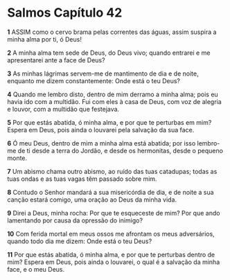 # Salmos Capítulo 42

**1** 	ASSIM como o cervo brama pelas correntes das águas, assim suspira a minha alma por ti, ó Deus!

**2** 	A minha alma tem sede de Deus, do Deus vivo; quando entrarei e me apresentarei ante a face de Deus?

**3** 	As minhas lágrimas servem-me de mantimento de dia e de noite, enquanto me dizem constantemente: Onde está o teu Deus?

**4** 	Quando me lembro disto, dentro de mim derramo a minha alma; pois eu havia ido com a multidão. Fui com eles à casa de Deus, com voz de alegria e louvor, com a multidão que festejava.

**5** 	Por que estás abatida, ó minha alma, e por que te perturbas em mim? Espera em Deus, pois ainda o louvarei pela salvação da sua face.

**6** 	Ó meu Deus, dentro de mim a minha alma está abatida; por isso lembro-me de ti desde a terra do Jordão, e desde os hermonitas, desde o pequeno monte.

**7** 	Um abismo chama outro abismo, ao ruído das tuas catadupas; todas as tuas ondas e as tuas vagas têm passado sobre mim.

**8** 	Contudo o Senhor mandará a sua misericórdia de dia, e de noite a sua canção estará comigo, uma oração ao Deus da minha vida.

**9** 	Direi a Deus, minha rocha: Por que te esqueceste de mim? Por que ando lamentando por causa da opressão do inimigo?

**10** 	Com ferida mortal em meus ossos me afrontam os meus adversários, quando todo dia me dizem: Onde está o teu Deus?

**11** 	Por que estás abatida, ó minha alma, e por que te perturbas dentro de mim? Espera em Deus, pois ainda o louvarei, o qual é a salvação da minha face, e o meu Deus.

